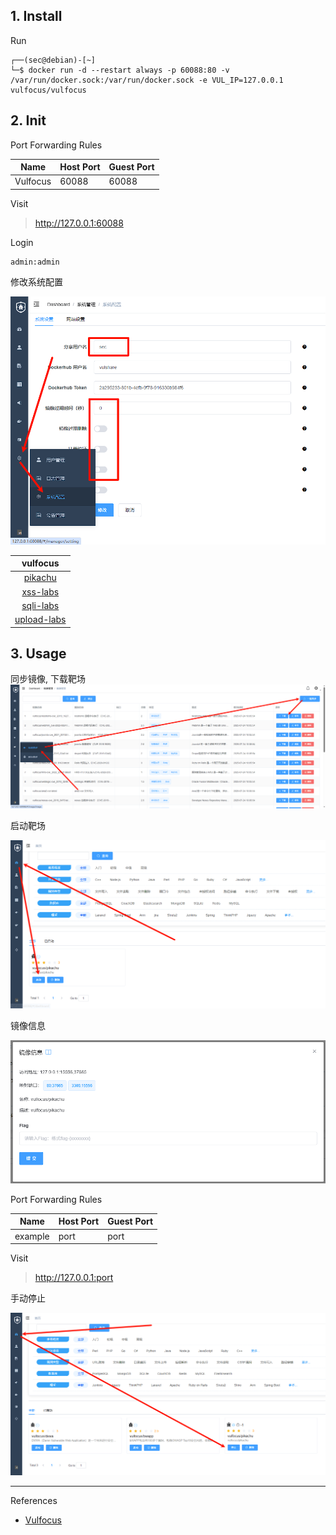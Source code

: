 ## 1. Install

Run

```
┌──(sec@debian)-[~]
└─$ docker run -d --restart always -p 60088:80 -v /var/run/docker.sock:/var/run/docker.sock -e VUL_IP=127.0.0.1 vulfocus/vulfocus
```

## 2. Init

Port Forwarding Rules

| Name     | Host Port | Guest Port |
| -------- | --------- | ---------- |
| Vulfocus | 60088     | 60088      |

Visit

> http://127.0.0.1:60088

Login

```
admin:admin
```

修改系统配置

![修改系统配置](./../../../../../images/vulfocus/%E4%BF%AE%E6%94%B9%E7%B3%BB%E7%BB%9F%E9%85%8D%E7%BD%AE.png)

|                          vulfocus                           |
| :---------------------------------------------------------: |
| [pikachu](https://github.com/zhuifengshaonianhanlu/pikachu) |
|       [xss-labs](https://github.com/do0dl3/xss-labs)        |
|      [sqli-labs](https://github.com/Audi-1/sqli-labs)       |
|     [upload-labs](https://github.com/c0ny1/upload-labs)     |

## 3. Usage

同步镜像, 下载靶场
![同步镜像, 下载靶场](./../../../../../images/vulfocus/%E5%90%8C%E6%AD%A5%E9%95%9C%E5%83%8F,%20%E4%B8%8B%E8%BD%BD%E9%9D%B6%E5%9C%BA.png)

启动靶场

![启动靶场](./../../../../../images/vulfocus/%E5%90%AF%E5%8A%A8%E9%9D%B6%E5%9C%BA.png)

镜像信息

![镜像信息](./../../../../../images/vulfocus/%E9%95%9C%E5%83%8F%E4%BF%A1%E6%81%AF.png)

Port Forwarding Rules

| Name    | Host Port | Guest Port |
| ------- | --------- | ---------- |
| example | port      | port       |

Visit

> http://127.0.0.1:port

手动停止

![手动停止](./../../../../../images/vulfocus/%E6%89%8B%E5%8A%A8%E5%81%9C%E6%AD%A2.png)

---

References

- [Vulfocus](https://fofapro.github.io/vulfocus/#/)

